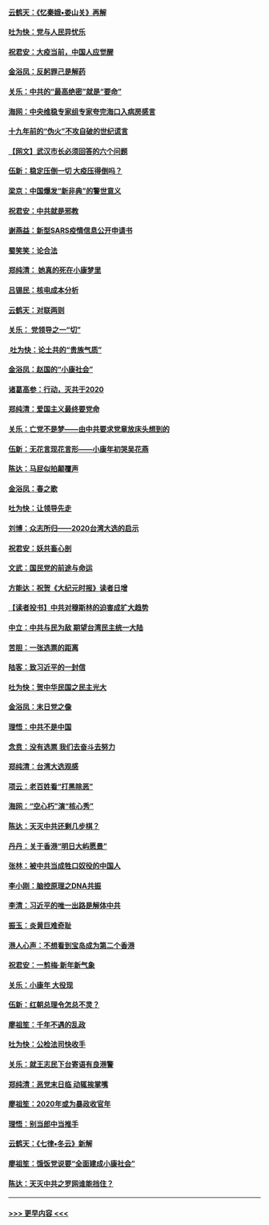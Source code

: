 #### [云鹤天：《忆秦娥▪娄山关》再解](../pages/nsc993/n11824682.md?t=01280533) 
#### [吐为快：党与人民异忧乐](../pages/nsc993/n11824660.md?t=01280533) 
#### [祝君安：大疫当前，中国人应觉醒](../pages/nsc993/n11821946.md?t=01280533) 
#### [金浴凤：反躬罪己是解药](../pages/nsc993/n11820280.md?t=01280533) 
#### [关乐：中共的“最高绝密”就是“要命”](../pages/nsc993/n11816946.md?t=01280533) 
#### [海网：中央维稳专家组专家夸完海口入病房感言](../pages/nsc993/n11815138.md?t=01280533) 
#### [十九年前的“伪火”不攻自破的世纪谎言](../pages/nsc993/n11813238.md?t=01280533) 
#### [【网文】武汉市长必须回答的六个问题](../pages/nsc993/n11813848.md?t=01280533) 
#### [伍新：稳定压倒一切 大疫压得倒吗？](../pages/nsc993/n11812634.md?t=01280533) 
#### [梁京：中国爆发“新非典”的警世意义](../pages/nsc993/n11812554.md?t=01280533) 
#### [祝君安：中共就是邪教](../pages/nsc993/n11812431.md?t=01280533) 
#### [谢燕益：新型SARS疫情信息公开申请书](../pages/nsc993/n11808840.md?t=01280533) 
#### [蜀笑笑：论合法](../pages/nsc993/n11808064.md?t=01280533) 
#### [郑纯清： 她真的死在小康梦里](../pages/nsc993/n11806623.md?t=01280533) 
#### [吕锡民：核电成本分析](../pages/nsc993/n11806284.md?t=01280533) 
#### [云鹤天：对联两则](../pages/nsc993/n11805957.md?t=01280533) 
#### [关乐： 党领导之一“切”](../pages/nsc993/n11804505.md?t=01280533) 
#### [ 吐为快：论土共的“贵族气质”](../pages/nsc993/n11804490.md?t=01280533) 
#### [金浴凤：赵国的“小康社会”](../pages/nsc993/n11804452.md?t=01280533) 
#### [诸葛高参：行动，灭共于2020](../pages/nsc993/n11804120.md?t=01280533) 
#### [郑纯清：爱国主义最终要党命](../pages/nsc993/n11802197.md?t=01280533) 
#### [关乐：亡党不是梦——由中共要求党章放床头想到的](../pages/nsc993/n11802156.md?t=01280533) 
#### [伍新：无花言现花言形——小康年初哭吴花燕](../pages/nsc993/n11800044.md?t=01280533) 
#### [陈达：马屁似拍颠覆声](../pages/nsc993/n11800010.md?t=01280533) 
#### [金浴凤：春之歌](../pages/nsc993/n11797687.md?t=01280533) 
#### [吐为快：让领导先走](../pages/nsc993/n11797512.md?t=01280533) 
#### [刘博：众志所归——2020台湾大选的启示](../pages/nsc993/n11796878.md?t=01280533) 
#### [祝君安：妖共畜心剖](../pages/nsc993/n11794273.md?t=01280533) 
#### [文武：国民党的前途与命运](../pages/nsc993/n11794198.md?t=01280533) 
#### [方能达：祝贺《大纪元时报》读者日增](../pages/nsc993/n11793807.md?t=01280533) 
#### [【读者投书】中共对穆斯林的迫害成扩大趋势](../pages/nsc993/n11791371.md?t=01280533) 
#### [中立：中共与民为敌 期望台湾民主统一大陆](../pages/nsc993/n11790392.md?t=01280533) 
#### [苦胆：一张选票的距离](../pages/nsc993/n11788914.md?t=01280533) 
#### [陆客：致习近平的一封信](../pages/nsc993/n11788867.md?t=01280533) 
#### [吐为快：贺中华民国之民主光大](../pages/nsc993/n11788618.md?t=01280533) 
#### [金浴凤：末日党之像](../pages/nsc993/n11787475.md?t=01280533) 
#### [理悟：中共不是中国](../pages/nsc993/n11787463.md?t=01280533) 
#### [念贲：没有选票  我们去奋斗去努力](../pages/nsc993/n11787398.md?t=01280533) 
#### [郑纯清：台湾大选观感](../pages/nsc993/n11786210.md?t=01280533) 
#### [项云：老百姓看“打黑除恶”](../pages/nsc993/n11785398.md?t=01280533) 
#### [海网：“空心朽”演“核心秀”](../pages/nsc993/n11783874.md?t=01280533) 
#### [陈达：天灭中共还剩几步棋？](../pages/nsc993/n11783719.md?t=01280533) 
#### [丹丹：关于香港“明日大屿愿景”](../pages/nsc993/n11783273.md?t=01280533) 
#### [张林：被中共当成牲口奴役的中国人](../pages/nsc993/n11782397.md?t=01280533) 
#### [李小刚：脑控原理之DNA共振](../pages/nsc993/n11780962.md?t=01280533) 
#### [李清：习近平的唯一出路是解体中共](../pages/nsc993/n11780866.md?t=01280533) 
#### [振玉：炎黄巨难奇耻](../pages/nsc993/n11779632.md?t=01280533) 
#### [港人心声：不想看到宝岛成为第二个香港](../pages/nsc993/n11778817.md?t=01280533) 
#### [祝君安：一剪梅‧新年新气象](../pages/nsc993/n11776340.md?t=01280533) 
#### [关乐：小康年 大役现](../pages/nsc993/n11774213.md?t=01280533) 
#### [伍新：红朝总理令怎总不灵？](../pages/nsc993/n11770813.md?t=01280533) 
#### [廖祖笙：千年不遇的乱政](../pages/nsc993/n11770373.md?t=01280533) 
#### [吐为快：公检法司快收手](../pages/nsc993/n11770359.md?t=01280533) 
#### [关乐：就王志民下台寄语有良港警](../pages/nsc993/n11769903.md?t=01280533) 
#### [郑纯清：恶党末日临 动辄挨掌嘴](../pages/nsc993/n11769356.md?t=01280533) 
#### [廖祖笙：2020年或为暴政收官年](../pages/nsc993/n11768216.md?t=01280533) 
#### [理悟：别当郎中当推手](../pages/nsc993/n11768243.md?t=01280533) 
#### [云鹤天：《七律▪冬云》新解](../pages/nsc993/n11768204.md?t=01280533) 
#### [廖祖笙：饿饭党说要“全面建成小康社会”](../pages/nsc993/n11767482.md?t=01280533) 
#### [陈达：天灭中共之罗网谁能挡住？](../pages/nsc993/n11767465.md?t=01280533) 

----
#### [ >>> 更早内容 <<< ](../indexes/nsc993-earlier.md)
